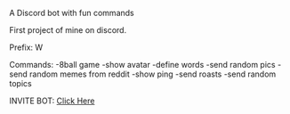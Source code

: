A Discord bot with fun commands

First project of mine on discord.

Prefix: W

Commands: -8ball game
-show avatar
-define words
-send random pics
-send random memes from reddit
-show ping
-send roasts
-send random topics

INVITE BOT: [Click Here](https://discord.com/api/oauth2/authorize?client_id=746827569311121479&permissions=0&scope=bot)

